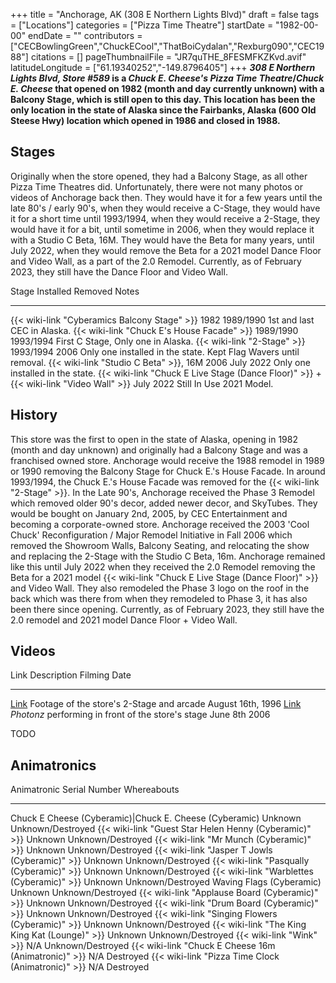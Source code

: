+++
title = "Anchorage, AK (308 E Northern Lights Blvd)"
draft = false
tags = ["Locations"]
categories = ["Pizza Time Theatre"]
startDate = "1982-00-00"
endDate = ""
contributors = ["CECBowlingGreen","ChuckECool","ThatBoiCydalan","Rexburg090","CEC1988"]
citations = []
pageThumbnailFile = "JR7quTHE_8FESMFKZKvd.avif"
latitudeLongitude = ["61.19340252","-149.8796405"]
+++
***308 E Northern Lights Blvd, Store #589* is a *Chuck E. Cheese's Pizza Time Theatre*/*Chuck E. Cheese* that opened on 1982 (month and day currently unknown) with a Balcony Stage, which is still open to this day.
This location has been the only location in the state of Alaska since the Fairbanks, Alaska (600 Old Steese Hwy) location which opened in 1986 and closed in 1988.**

## Stages

Originally when the store opened, they had a Balcony Stage, as all other Pizza Time Theatres did. Unfortunately, there were not many photos or videos of Anchorage back then. They would have it for a few years until the late 80's / early 90's, when they would receive a C-Stage, they would have it for a short time until 1993/1994, when they would receive a 2-Stage, they would have it for a bit, until sometime in 2006, when they would replace it with a Studio C Beta, 16M. They would have the Beta for many years, until July 2022, when they would remove the Beta for a 2021 model Dance Floor and Video Wall, as a part of the 2.0 Remodel. Currently, as of February 2023, they still have the Dance Floor and Video Wall.

  Stage                                                                                           Installed   Removed        Notes
  ----------------------------------------------------------------------------------------------- ----------- -------------- ------------------------------------------------------------------
  {{< wiki-link "Cyberamics Balcony Stage" >}}                                                1982        1989/1990      1st and last CEC in Alaska.
  {{< wiki-link "Chuck E's House Facade" >}}                                                 1989/1990   1993/1994      First C Stage, Only one in Alaska.
  {{< wiki-link "2-Stage" >}}                                                                 1993/1994   2006           Only one installed in the state. Kept Flag Wavers until removal.
  {{< wiki-link "Studio C Beta" >}}, 16M                                                      2006        July 2022      Only one installed in the state.
  {{< wiki-link "Chuck E Live Stage (Dance Floor)" >}} + {{< wiki-link "Video Wall" >}}   July 2022   Still In Use   2021 Model.

## History

This store was the first to open in the state of Alaska, opening in 1982 (month and day unknown) and originally had a Balcony Stage and was a franchised owned store. Anchorage would receive the 1988 remodel in 1989 or 1990 removing the Balcony Stage for Chuck E.'s House Facade. In around 1993/1994, the Chuck E.'s House Facade was removed for the {{< wiki-link "2-Stage" >}}. In the Late 90's, Anchorage received the Phase 3 Remodel which removed older 90's decor, added newer decor, and SkyTubes. They would be bought on January 2nd, 2005, by CEC Entertainment and becoming a corporate-owned store. Anchorage received the 2003 'Cool Chuck' Reconfiguration / Major Remodel Initiative in Fall 2006 which removed the Showroom Walls, Balcony Seating, and relocating the show and replacing the 2-Stage with the Studio C Beta, 16m. Anchorage remained like this until July 2022 when they received the 2.0 Remodel removing the Beta for a 2021 model {{< wiki-link "Chuck E Live Stage (Dance Floor)" >}} and Video Wall. They also remodeled the Phase 3 logo on the roof in the back which was there from when they remodeled to Phase 3, it has also been there since opening. Currently, as of February 2023, they still have the 2.0 remodel and 2021 model Dance Floor + Video Wall.

## Videos

  Link                                   Description                                           Filming Date
  -------------------------------------- ----------------------------------------------------- -------------------
  [Link](https://youtu.be/UB-bLD-uq_M)   Footage of the store's 2-Stage and arcade            August 16th, 1996
  [Link](https://youtu.be/JfA2IkF4kh0)   *Photonz* performing in front of the store's stage   June 8th 2006

TODO

## Animatronics

  Animatronic                                                  Serial Number   Whereabouts
  ------------------------------------------------------------ --------------- -------------------
  Chuck E Cheese (Cyberamic)|Chuck E. Cheese (Cyberamic)      Unknown         Unknown/Destroyed
  {{< wiki-link "Guest Star Helen Henny (Cyberamic)" >}}   Unknown         Unknown/Destroyed
  {{< wiki-link "Mr Munch (Cyberamic)" >}}                 Unknown         Unknown/Destroyed
  {{< wiki-link "Jasper T Jowls (Cyberamic)" >}}           Unknown         Unknown/Destroyed
  {{< wiki-link "Pasqually (Cyberamic)" >}}                Unknown         Unknown/Destroyed
  {{< wiki-link "Warblettes (Cyberamic)" >}}               Unknown         Unknown/Destroyed
  Waving Flags (Cyberamic)                                     Unknown         Unknown/Destroyed
  {{< wiki-link "Applause Board (Cyberamic)" >}}           Unknown         Unknown/Destroyed
  {{< wiki-link "Drum Board (Cyberamic)" >}}               Unknown         Unknown/Destroyed
  {{< wiki-link "Singing Flowers (Cyberamic)" >}}          Unknown         Unknown/Destroyed
  {{< wiki-link "The King King Kat (Lounge)" >}}           Unknown         Unknown/Destroyed
  {{< wiki-link "Wink" >}}                                 N/A             Unknown/Destroyed
  {{< wiki-link "Chuck E Cheese 16m (Animatronic)" >}}     N/A             Destroyed
  {{< wiki-link "Pizza Time Clock (Animatronic)" >}}       N/A             Destroyed
